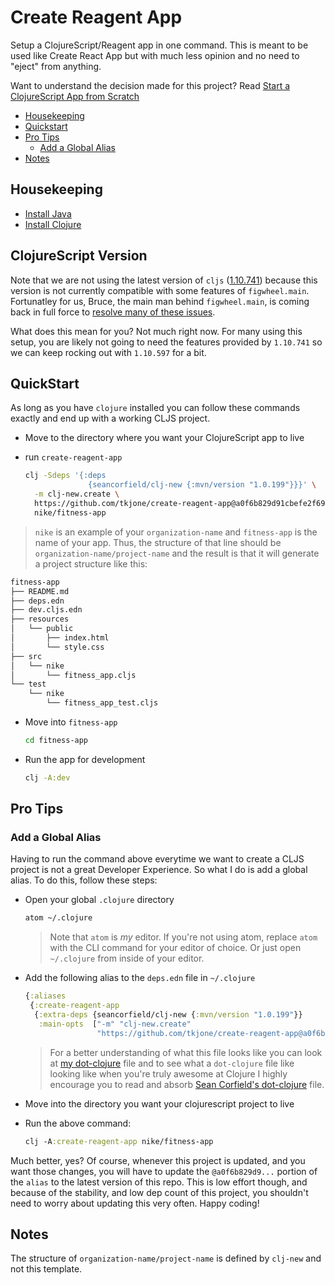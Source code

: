 # Create Reagent App

Setup a ClojureScript/Reagent app in one command.  This is meant to be used like Create React App but with much less opinion and no need to "eject" from anything.

Want to understand the decision made for this project?  Read [Start a ClojureScript App from Scratch](https://betweentwoparens.com/start-a-clojurescript-app-from-scratch)

- [Housekeeping]
- [Quickstart]
- [Pro Tips]
  - [Add a Global Alias]
- [Notes]

## Housekeeping

- [Install Java]
- [Install Clojure]

## ClojureScript Version

Note that we are not using the latest version of `cljs` ([1.10.741]) because this version is not currently compatible with some features of `figwheel.main`.  Fortunatley for us, Bruce, the main man behind `figwheel.main`, is coming back in full force to [resolve many of these issues].

What does this mean for you?  Not much right now.  For many using this setup, you are likely not going to need the features provided by `1.10.741` so we can keep rocking out with `1.10.597` for a bit.

## QuickStart

As long as you have `clojure` installed you can follow these commands exactly and end up with a working CLJS project.

- Move to the directory where you want your ClojureScript app to live

- run `create-reagent-app`

  ```bash
  clj -Sdeps '{:deps
                {seancorfield/clj-new {:mvn/version "1.0.199"}}}' \
    -m clj-new.create \
    https://github.com/tkjone/create-reagent-app@a0f6b829d91cbefe2f69dede72054538e080b012 \
    nike/fitness-app
  ```

> `nike` is an example of your `organization-name` and `fitness-app` is the name of your app.  Thus, the structure of that line should be  `organization-name/project-name` and the result is that it will generate a project structure like this:

```bash
fitness-app
├── README.md
├── deps.edn
├── dev.cljs.edn
├── resources
│   └── public
│       ├── index.html
│       └── style.css
├── src
│   └── nike
│       └── fitness_app.cljs
└── test
    └── nike
        └── fitness_app_test.cljs
```

- Move into `fitness-app`

  ```bash
  cd fitness-app
  ```

- Run the app for development

  ```bash
  clj -A:dev
  ```

## Pro Tips

### Add a Global Alias

Having to run the command above everytime we want to create a CLJS project is not a great Developer Experience.  So what I do is add a global alias.  To do this, follow these steps:

- Open your global `.clojure` directory

  ```bash
  atom ~/.clojure
  ```

  > Note that `atom` is _my_ editor.  If you're not using atom, replace `atom` with the CLI command for your editor of choice.  Or just open `~/.clojure` from inside of your editor.

- Add the following alias to the `deps.edn` file in `~/.clojure`

  ```clojure
  {:aliases
   {:create-reagent-app
    {:extra-deps {seancorfield/clj-new {:mvn/version "1.0.199"}}
     :main-opts  ["-m" "clj-new.create"
                  "https://github.com/tkjone/create-reagent-app@a0f6b829d91cbefe2f69dede72054538e080b012"]}}}
  ```

  > For a better understanding of what this file looks like you can look at [my dot-clojure] file and to see what a `dot-clojure` file like looking like when you're truly awesome at Clojure I highly encourage you to read and absorb [Sean Corfield's dot-clojure] file.

- Move into the directory you want your clojurescript project to live

- Run the above command:

  ```clj
  clj -A:create-reagent-app nike/fitness-app
  ```

Much better, yes?  Of course, whenever this project is updated, and you want those changes, you will have to update the `@a0f6b829d9...` portion of the `alias` to the latest version of this repo.   This is low effort though, and because of the stability, and low dep count of this project, you shouldn't need to worry about updating this very often.  Happy coding!

## Notes

The structure of `organization-name/project-name` is defined by `clj-new` and not this template.

[Housekeeping]: #housekeeping
[Quickstart]: #quickstart
[Pro Tips]: #pro-tip
[Notes]: #notes
[Install Java]: https://www.youtube.com/watch?v=SljDPNwAFOc
[Install Clojure]: https://www.youtube.com/watch?v=5_q5pLoz9b0&t=2s
[1.10.741]: https://clojurescript.org/news/2020-04-24-release
[Add a Global Alias]: #add-a-global-alias
[resolve many of these issues]: https://www.clojuriststogether.org/news/q2-2020-funding-announcement/
[my dot-clojure]: https://github.com/athomasoriginal/dotfiles/blob/master/.clojure/deps.edn
[Sean Corfield's dot-clojure]: https://github.com/seancorfield/dot-clojure
